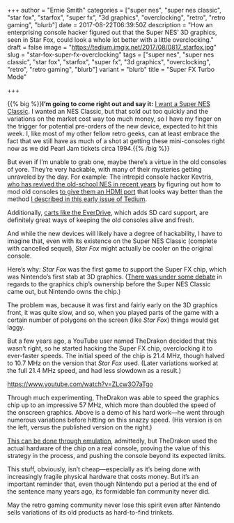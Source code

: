 +++
author = "Ernie Smith"
categories = ["super nes", "super nes classic", "star fox", "starfox", "super fx", "3d graphics", "overclocking", "retro", "retro gaming", "blurb"]
date = 2017-08-22T06:39:50Z
description = "How an enterprising console hacker figured out that the Super NES’ 3D graphics, seen in Star Fox, could look a whole lot better with a little overclocking."
draft = false
image = "https://tedium.imgix.net/2017/08/0817_starfox.jpg"
slug = "star-fox-super-fx-overclocking"
tags = ["super nes", "super nes classic", "star fox", "starfox", "super fx", "3d graphics", "overclocking", "retro", "retro gaming", "blurb"]
variant = "blurb"
title = "Super FX Turbo Mode"

+++

{{% big %}}**I’m going to come right out and say it:** [I want a Super NES Classic](http://amzn.to/2vTeh8M). I wanted an NES Classic, but that sold out too quickly and the variations on the market cost way too much money, so I have my finger on the trigger for potential pre-orders of the new device, expected to hit this week. I, like most of my other fellow retro geeks, can at least embrace the fact that we still have as much of a shot at getting these mini-consoles right now as we did Pearl Jam tickets circa 1994.{{% /big %}}

But even if I’m unable to grab one, maybe there’s a virtue in the old consoles of yore. They’re very hackable, with many of their mysteries getting unraveled by the day. For example: The intrepid console hacker Kevtris, [who has revived the old-school NES in recent years](https://www.youtube.com/watch?v=QnQuBN3iYVA) by figuring out how to mod old consoles [to give them an HDMI port](http://retrorgb.com/hidefnes.html) that looks way better than the method [I described in this early issue of Tedium](http://tedium.co/2015/02/03/8-bit-archaeology/).

Additionally, [carts like the EverDrive](http://amzn.to/2vk2Kfd), which adds SD card support, are definitely great ways of keeping the old consoles alive and fresh.

And while the new devices will likely have a degree of hackability, I have to imagine that, even with its existence on the Super NES Classic (complete with cancelled sequel), *Star Fox* might actually be cooler on the original console.

Here’s why: *Star Fox* was the first game to support the Super FX chip, which was Nintendo’s first stab at 3D graphics. ([There was under some debate](https://arstechnica.com/gaming/2017/07/nintendo-could-have-supported-super-fx-long-before-the-snes-classic/) in regards to the graphics chip’s ownership before the Super NES Classic came out, but Nintendo owns the chip.)

The problem was, because it was first and fairly early on the 3D graphics front, it was quite slow, and so, when you played parts of the game with a certain number of polygons on the screen (like *Star Fox*) things would get laggy.

But a few years ago, a YouTube user named TheDrakon decided that this wasn’t right, so he started hacking the Super FX chip, overclocking it to ever-faster speeds. The initial speed of the chip is 21.4 MHz, though halved to 10.7 MHz on the version that *Star Fox* used. (Later variations worked at the full 21.4 MHz speed, and had less slowdown as a result.)

https://www.youtube.com/watch?v=ZLcw3O7aTgo

Through much experimenting, TheDrakon was able to speed the graphics chip up to an impressive 57 MHz, which more than doubled the speed of the onscreen graphics. Above is a demo of his hard work—he went through numerous variations before hitting on this snazzy speed. (His version is on the left, versus the published version on the right.)

[This can be done through emulation](http://blazehedgehog.tumblr.com/post/149081307106/the-other-day-i-posted-videos-of-what-overclocked), admittedly, but TheDrakon used the actual hardware of the chip on a real console, proving the value of this strategy in the process, and pushing the console beyond its expected limits.

This stuff, obviously, isn’t cheap—especially as it’s being done with increasingly fragile physical hardware that costs money. But it’s an important reminder that, even though Nintendo put a period at the end of the sentence many years ago, its formidable fan community never did.

May the retro gaming community never lose this spirit even after Nintendo sells variations of its old products as hard-to-find trinkets.